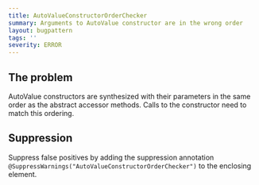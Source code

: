 ```yaml
---
title: AutoValueConstructorOrderChecker
summary: Arguments to AutoValue constructor are in the wrong order
layout: bugpattern
tags: ''
severity: ERROR
---
```


<!--
*** AUTO-GENERATED, DO NOT MODIFY ***
To make changes, edit the @BugPattern annotation or the explanation in docs/bugpattern.
-->

## The problem
AutoValue constructors are synthesized with their parameters in the same order
as the abstract accessor methods. Calls to the constructor need to match this
ordering.

## Suppression
Suppress false positives by adding the suppression annotation `@SuppressWarnings("AutoValueConstructorOrderChecker")` to the enclosing element.
